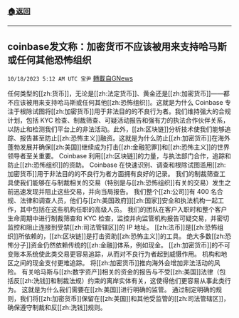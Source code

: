 ###  [:house:返回](README.md)
---


## coinbase发文称：加密货币不应该被用来支持哈马斯或任何其他恐怖组织
`10/18/2023 5:12 AM UTC 宝尹` [轉載自GNews](https://gnews.org/articles/1848148)

任何类型的[[zh:货币]]，无论是[[zh:法定货币]]、黄金还是[[zh:加密货币]]——都不应该被用来支持哈马斯或任何其他[[zh:恐怖组织]]。这就是为什么 Coinbase 专注于根除试图将[[zh:加密货币]]用于非法目的的不良行为者。我们维持强大的合规计划，包括 KYC 检查、制裁筛查、可疑活动报告和强有力的执法合作伙伴关系，以防止和检测我们平台上的非法活动。此外，[[zh:区块链]]分析技术使我们能够追踪、报告甚至防止[[zh:恐怖主义]]融资。这就是为什么防止[[zh:加密货币]]在海外蓬勃发展并确保[[zh:美国]]继续成为打击[[zh:金融犯罪]]和[[zh:恐怖主义]]的世界领导者至关重要。
Coinbase 利用[[zh:区块链]]的力量，与执法部门合作，追踪和防止[[zh:恐怖组织]]的资助。
Coinbase 在快速识别、调查和根除试图滥用[[zh:加密货币]]用于非法目的的不良行为者方面拥有良好的记录。 
我们的制裁筛查工具使我们能够在与制裁相关的交易（特别是与[[zh:恐怖组织]]有关的交易）发生之前迅速发现并阻止这些交易，并向当局报告。 
我们整个[[zh:公司]]有 400 名合规、法律和调查人员，他们与[[zh:美国政府]][[zh:国家]]安全和执法机构一起工作，其中包括在这些机构任职的高级人员。 
我们的团队在客户入职时和整个客户生命周期中进行制裁筛查和 KYC 检查，监控并向监管机构报告可疑交易，并密切监控和阻止连接到受禁[[zh:司法管辖区]]的 IP 地址。 
[[zh:法币]]是[[zh:恐怖组织]]所依赖的，[[zh:区块链]]是打击资助[[zh:恐怖主义]]的工具。
绝大多数[[zh:恐怖分子]]资金仍然依赖传统的[[zh:金融]]体系，例如现金。
[[zh:加密货币]]的不可变账本系统使此类交易更容易追踪，从而对不良行为者起到威慑作用。
机构和地区之间的现金支付更难追踪。
将[[zh:加密货币]]推向海外会增加非法活动的风险。
有关哈马斯与[[zh:数字资产]]相关的资金的报告与不受[[zh:美国]]法律（包括反[[zh:洗钱]]和制裁法规）约束的离岸实体有关，这使得他们更容易从事此类行为。 
这就是为什么我们需要在[[zh:美国]]进行明确的监管。
通过制定明确的规则，我们将[[zh:加密货币]]保留在[[zh:美国]]和其他受监管的[[zh:司法管辖区]]，确保遵守制裁和反[[zh:洗钱]]规则。
